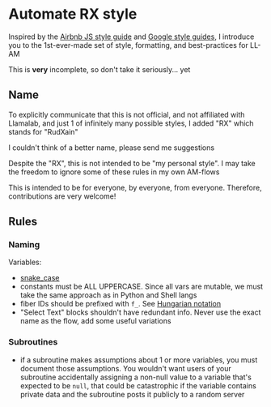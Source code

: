 # Automate RX style
Inspired by the [Airbnb JS style guide](https://github.com/airbnb/javascript) and [Google style guides](https://google.github.io/styleguide), I introduce you to the 1st-ever-made set of style, formatting, and best-practices for LL-AM

This is **very** incomplete, so don't take it seriously... yet

## Name

To explicitly communicate that this is not official, and not affiliated with Llamalab, and just 1 of infinitely many possible styles, I added "RX" which stands for "RudXain"

I couldn't think of a better name, please send me suggestions

Despite the "RX", this is not intended to be "my personal style". I may take the freedom to ignore some of these rules in my own AM-flows  

This is intended to be for everyone, by everyone, from everyone. Therefore, contributions are very welcome!

## Rules

### Naming

Variables:
- [snake_case](https://en.wikipedia.org/wiki/Snake_case)
- constants must be ALL UPPERCASE. Since all vars are mutable, we must take the same approach as in Python and Shell langs
- fiber IDs should be prefixed with `f_`. See [Hungarian notation](https://en.wikipedia.org/wiki/Hungarian_notation)
- "Select Text" blocks shouldn't have redundant info. Never use the exact name as the flow, add some useful variations

### Subroutines

- if a subroutine makes assumptions about 1 or more variables, you must document those assumptions. You wouldn't want users of your subroutine accidentally assigning a non-null value to a variable that's expected to be `null`, that could be catastrophic if the variable contains private data and the subroutine posts it publicly to a random server
